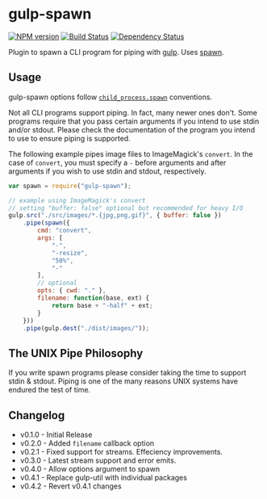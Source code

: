 # gulp-spawn

[![NPM version][npm-image]][npm-url] [![Build Status][travis-image]][travis-url] [![Dependency Status][depstat-image]][depstat-url]

Plugin to spawn a CLI program for piping with
 [gulp](https://github.com/wearefractal/gulp). Uses
 [spawn](http://nodejs.org/api/child_process.html#child_process_child_process_spawn_command_args_options).

## Usage

gulp-spawn options follow
 [`child_process.spawn`](http://nodejs.org/api/child_process.html#child_process_child_process_spawn_command_args_options)
 conventions.

Not all CLI programs support piping. In fact, many newer ones don't. Some
 programs require that you pass certain arguments if you intend to use stdin
 and/or stdout. Please check the documentation of the program you intend to
 use to ensure piping is supported.

The following example pipes image files to ImageMagick's `convert`. In the case
 of `convert`, you must specify a `-` before arguments and after arguments if
 you wish to use stdin and stdout, respectively.

```javascript
var spawn = require("gulp-spawn");

// example using ImageMagick's convert
// setting "buffer: false" optional but recommended for heavy I/O
gulp.src("./src/images/*.{jpg,png,gif}", { buffer: false })
	.pipe(spawn({
		cmd: "convert",
		args: [
			"-",
			"-resize",
			"50%",
			"-"
		],
		// optional
		opts: { cwd: "." },
		filename: function(base, ext) {
			return base + "-half" + ext;
		}
	}))
	.pipe(gulp.dest("./dist/images/"));
```

## The UNIX Pipe Philosophy

If you write spawn programs please consider taking the time to support stdin &
 stdout. Piping is one of the many reasons UNIX systems have endured the test
 of time.

## Changelog

- v0.1.0 - Initial Release
- v0.2.0 - Added `filename` callback option
- v0.2.1 - Fixed support for streams. Effeciency improvements.
- v0.3.0 - Latest stream support and error emits.
- v0.4.0 - Allow options argument to spawn
- v0.4.1 - Replace gulp-util with individual packages
- v0.4.2 - Revert v0.4.1 changes

[npm-url]: https://npmjs.org/package/gulp-spawn
[npm-image]: https://badge.fury.io/js/gulp-spawn.svg
[depstat-url]: https://david-dm.org/pioug/gulp-spawn
[depstat-image]: https://david-dm.org/pioug/gulp-spawn.svg
[travis-url]: https://www.travis-ci.org/pioug/gulp-spawn
[travis-image]: https://www.travis-ci.org/pioug/gulp-spawn.svg?branch=master
